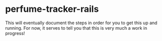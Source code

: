 # perfume-tracker-rails

This will eventually document the steps in order for you to get this up and running. For now, it serves to tell you that this is very much a work in progress!
